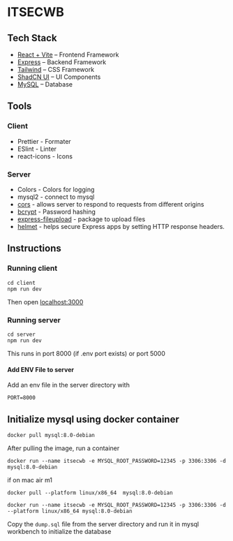 # ITSECWB

## Tech Stack

- [React + Vite](https://vitejs.dev) – Frontend Framework
- [Express](https://expressjs.com) – Backend Framework
- [Tailwind](https://tailwindcss.com/) – CSS Framework
- [ShadCN UI](https://ui.shadcn.com/) – UI Components
- [MySQL](https://www.mysql.com) – Database

## Tools

### Client

- Prettier - Formater
- ESlint - Linter
- react-icons - Icons

### Server

- Colors - Colors for logging
- mysql2 - connect to mysql
- [cors]() - allows server to respond to requests from different origins
- [bcrypt](https://github.com/kelektiv/node.bcrypt.js#readme) - Password hashing
- [express-fileupload]() - package to upload files
- [helmet](https://helmetjs.github.io) - helps secure Express apps by setting HTTP response headers.

## Instructions

### Running client

```
cd client
npm run dev
```

Then open [localhost:3000](http://localhost:3000)

### Running server

```
cd server
npm run dev
```

This runs in port 8000 (if .env port exists) or port 5000

#### Add ENV File to server

Add an env file in the server directory with

```
PORT=8000
```

## Initialize mysql using docker container

```
docker pull mysql:8.0-debian
```

After pulling the image, run a container

```
docker run --name itsecwb -e MYSQL_ROOT_PASSWORD=12345 -p 3306:3306 -d mysql:8.0-debian
```

if on mac air m1

```
docker pull --platform linux/x86_64  mysql:8.0-debian
```

```
docker run --name itsecwb -e MYSQL_ROOT_PASSWORD=12345 -p 3306:3306 -d --platform linux/x86_64 mysql:8.0-debian
```

Copy the `dump.sql` file from the server directory and run it in mysql workbench to initialize the database
